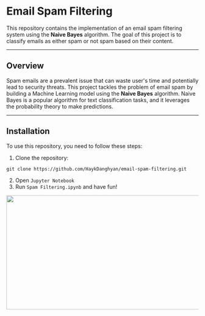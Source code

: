 # Email Spam Filtering

This repository contains the implementation of an email spam filtering system using the **Naive Bayes** algorithm. The goal of this project is to classify emails as either spam or not spam based on their content.

---


## Overview

Spam emails are a prevalent issue that can waste user's time and potentially lead to security threats. This project tackles the problem of email spam by building a Machine Learning model using the **Naive Bayes** algorithm. Naive Bayes is a popular algorithm for text classification tasks, and it leverages the probability theory to make predictions.

---

## Installation

To use this repository, you need to follow these steps:

1. Clone the repository:

```shell
git clone https://github.com/HaykDanghyan/email-spam-filtering.git
```

2. Open `Jupyter Notebook`
3. Run `Spam Filtering.ipynb` and have fun!

<p align="center">
<img src="https://www.cartika.com/web/default/files/users/18/SPAM-Filtering%20copy-02.png" width="600" height="300"/>
</p>
